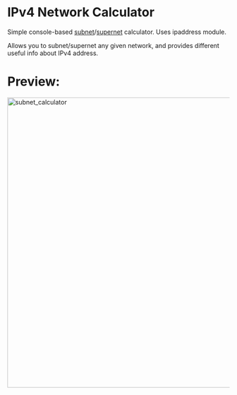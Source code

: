# IPv4 Network Calculator
Simple console-based [subnet](https://en.wikipedia.org/wiki/Subnet)/[supernet](https://en.wikipedia.org/wiki/Supernetwork) calculator. Uses ipaddress module.

Allows you to subnet/supernet any given network, and provides different useful info about IPv4 address.

# Preview:
<img width="657" alt="subnet_calculator" src="https://github.com/ExclMark/SubnetCalc/assets/43936063/53b26801-cb8e-4857-890d-1b12c8fff7ef">
